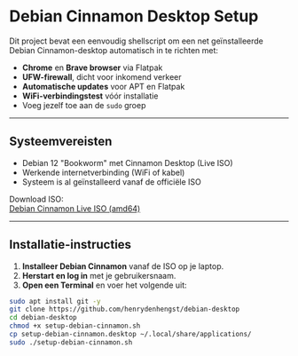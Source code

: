 
# Debian Cinnamon Desktop Setup

Dit project bevat een eenvoudig shellscript om een net geïnstalleerde Debian Cinnamon-desktop automatisch in te richten met:

- **Chrome** en **Brave browser** via Flatpak
- **UFW-firewall**, dicht voor inkomend verkeer
- **Automatische updates** voor APT en Flatpak
- **WiFi-verbindingstest** vóór installatie
- Voeg jezelf toe aan de `sudo` groep

---

## Systeemvereisten

- Debian 12 "Bookworm" met Cinnamon Desktop (Live ISO)
- Werkende internetverbinding (WiFi of kabel)
- Systeem is al geïnstalleerd vanaf de officiële ISO

Download ISO:  
[Debian Cinnamon Live ISO (amd64)](https://cdimage.debian.org/debian-cd/current-live/amd64/iso-hybrid/)

---

## Installatie-instructies

1. **Installeer Debian Cinnamon** vanaf de ISO op je laptop.
2. **Herstart en log in** met je gebruikersnaam.
3. **Open een Terminal** en voer het volgende uit:

```bash / desktop
sudo apt install git -y
git clone https://github.com/henrydenhengst/debian-desktop
cd debian-desktop
chmod +x setup-debian-cinnamon.sh
cp setup-debian-cinnamon.desktop ~/.local/share/applications/
sudo ./setup-debian-cinnamon.sh


